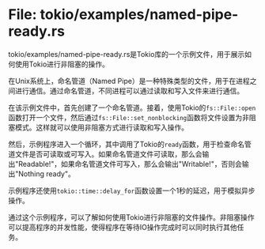 # File: tokio/examples/named-pipe-ready.rs

tokio/examples/named-pipe-ready.rs是Tokio库的一个示例文件，用于展示如何使用Tokio进行非阻塞的操作。

在Unix系统上，命名管道（Named Pipe）是一种特殊类型的文件，用于在进程之间进行通信。通过命名管道，不同进程可以通过读取和写入文件来进行通信。

在该示例文件中，首先创建了一个命名管道。接着，使用Tokio的`fs::File::open`函数打开一个文件，然后通过`fs::File::set_nonblocking`函数将文件设置为非阻塞模式。这样就可以使用非阻塞方式进行读取和写入操作。

然后，示例程序进入一个循环，其中调用了Tokio的`ready`函数，用于检查命名管道文件是否可读取或可写入。如果命名管道文件可读取，那么会输出"Readable!"，如果命名管道文件可写入，那么会输出"Writable!"，否则会输出"Nothing ready"。

示例程序还使用`tokio::time::delay_for`函数设置一个1秒的延迟，用于模拟异步操作。

通过这个示例程序，可以了解如何使用Tokio进行非阻塞的文件操作。非阻塞操作可以提高程序的并发性能，使得程序在等待IO操作完成时可以同时执行其他任务。

